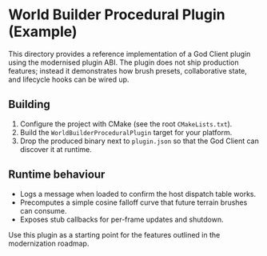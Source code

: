 # World Builder Procedural Plugin (Example)

This directory provides a reference implementation of a God Client plugin using the modernised plugin ABI. The plugin does not
ship production features; instead it demonstrates how brush presets, collaborative state, and lifecycle hooks can be wired up.

## Building

1. Configure the project with CMake (see the root `CMakeLists.txt`).
2. Build the `WorldBuilderProceduralPlugin` target for your platform.
3. Drop the produced binary next to `plugin.json` so that the God Client can discover it at runtime.

## Runtime behaviour

* Logs a message when loaded to confirm the host dispatch table works.
* Precomputes a simple cosine falloff curve that future terrain brushes can consume.
* Exposes stub callbacks for per-frame updates and shutdown.

Use this plugin as a starting point for the features outlined in the modernization roadmap.
